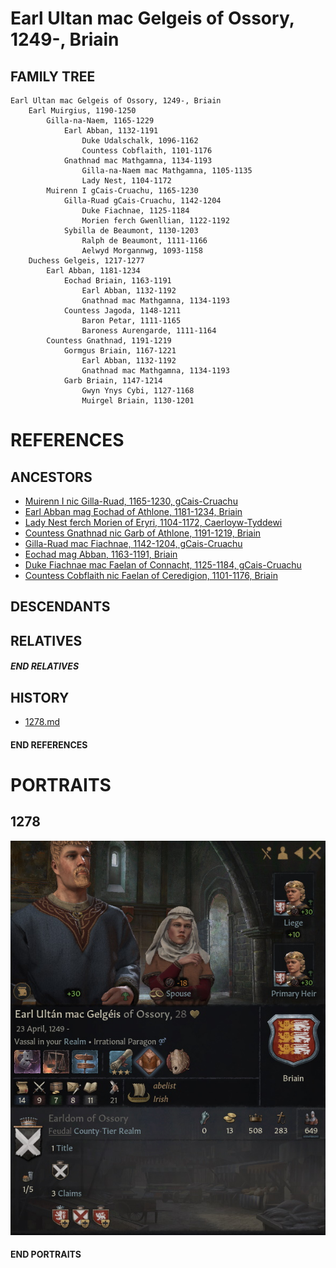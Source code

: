 # Earl Ultan mac Gelgeis of Ossory, 1249-, Briain

## FAMILY TREE
```
Earl Ultan mac Gelgeis of Ossory, 1249-, Briain
    Earl Muirgius, 1190-1250
        Gilla-na-Naem, 1165-1229
            Earl Abban, 1132-1191
                Duke Udalschalk, 1096-1162
                Countess Cobflaith, 1101-1176
            Gnathnad mac Mathgamna, 1134-1193
                Gilla-na-Naem mac Mathgamna, 1105-1135
                Lady Nest, 1104-1172 
        Muirenn I gCais-Cruachu, 1165-1230
            Gilla-Ruad gCais-Cruachu, 1142-1204
                Duke Fiachnae, 1125-1184
                Morien ferch Gwenllian, 1122-1192
            Sybilla de Beaumont, 1130-1203
                Ralph de Beaumont, 1111-1166
                Aelwyd Morgannwg, 1093-1158
    Duchess Gelgeis, 1217-1277
        Earl Abban, 1181-1234
            Eochad Briain, 1163-1191
                Earl Abban, 1132-1192
                Gnathnad mac Mathgamna, 1134-1193
            Countess Jagoda, 1148-1211
                Baron Petar, 1111-1165
                Baroness Aurengarde, 1111-1164
        Countess Gnathnad, 1191-1219
            Gormgus Briain, 1167-1221
                Earl Abban, 1132-1192
                Gnathnad mac Mathgamna, 1134-1193
            Garb Briain, 1147-1214
                Gwyn Ynys Cybi, 1127-1168
                Muirgel Briain, 1130-1201
```

# REFERENCES

## ANCESTORS
* [Muirenn I nic Gilla-Ruad, 1165-1230, gCais-Cruachu](muirenn_i_nic_gilla-ruad_1165.md)
* [Earl Abban mag Eochad of Athlone, 1181-1234, Briain](abban_mag_eochad_1181.md)
* [Lady Nest ferch Morien of Eryri, 1104-1172, Caerloyw-Tyddewi](nest_ferch_morien_1104.md)
* [Countess Gnathnad nic Garb of Athlone, 1191-1219, Briain](gnathnad_nic_garb_1191.md)
* [Gilla-Ruad mac Fiachnae, 1142-1204, gCais-Cruachu](gilla-ruad_mac_fiachnae_1142.md)
* [Eochad mag Abban, 1163-1191, Briain](eochad_mag_abban_1163.md)
* [Duke Fiachnae mac Faelan of Connacht, 1125-1184, gCais-Cruachu](fiachnae_mac_faelan_1125.md)
* [Countess Cobflaith nic Faelan of Ceredigion, 1101-1176, Briain](cobflaith_nic_faelan_1101.md)

## DESCENDANTS

## RELATIVES

##### END RELATIVES 
## HISTORY
* [1278.md](../h/1278.md)

#### END REFERENCES


# PORTRAITS

## 1278
![1278](ultan_mac_gelgeis_1249/1278.jpg)

#### END PORTRAITS

